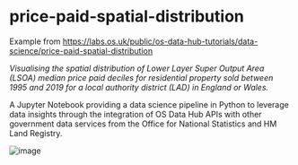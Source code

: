 # price-paid-spatial-distribution
Example from
https://labs.os.uk/public/os-data-hub-tutorials/data-science/price-paid-spatial-distribution

*Visualising the spatial distribution of Lower Layer Super Output Area (LSOA) median price paid deciles for residential property sold between 1995 and 2019 for a local authority district (LAD) in England or Wales.*

A Jupyter Notebook providing a data science pipeline in Python to leverage data insights through the integration of OS Data Hub APIs with other government data services from the Office for National Statistics and HM Land Registry.

![image](https://raw.githubusercontent.com/OrdnanceSurvey/os-data-hub-tutorials/master/data-science/price-paid-spatial-distribution/media/southampton-local-authority-district-median-price-paid-deciles.png)